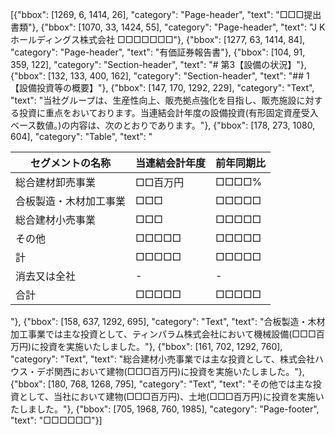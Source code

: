 [{"bbox": [1269, 6, 1414, 26], "category": "Page-header", "text": "□□□提出書類"}, {"bbox": [1070, 33, 1424, 55], "category": "Page-header", "text": "J Kホールディングス株式会社 □□□□□□□"}, {"bbox": [1277, 63, 1414, 84], "category": "Page-header", "text": "有価証券報告書"}, {"bbox": [104, 91, 359, 122], "category": "Section-header", "text": "# 第3【設備の状況】"}, {"bbox": [132, 133, 400, 162], "category": "Section-header", "text": "## 1【設備投資等の概要】"}, {"bbox": [147, 170, 1292, 229], "category": "Text", "text": "当社グループは、生産性向上、販売拠点強化を目指し、販売施設に対する投資に重点をおいております。当連結会計年度の設備投資(有形固定資産受入ベース数値。)の内容は、次のとおりであります。"}, {"bbox": [178, 273, 1080, 604], "category": "Table", "text": "<table><thead><tr><th>セグメントの名称</th><th>当連結会計年度</th><th>前年同期比</th></tr></thead><tbody><tr><td>総合建材卸売事業</td><td>□□百万円</td><td>□□□□%</td></tr><tr><td>合板製造・木材加工事業</td><td>□□□</td><td>□□□□□</td></tr><tr><td>総合建材小売事業</td><td>□□□</td><td>□□□□□</td></tr><tr><td>その他</td><td>□□□□□</td><td>□□□□□</td></tr><tr><td>計</td><td>□□□□□</td><td>□□□□□</td></tr><tr><td>消去又は全社</td><td>-</td><td>-</td></tr><tr><td>合計</td><td>□□□□□</td><td>□□□□□</td></tr></tbody></table>"}, {"bbox": [158, 637, 1292, 695], "category": "Text", "text": "合板製造・木材加工事業では主な投資として、ティンパラム株式会社において機械設備(□□□百万円)に投資を実施いたしました。"}, {"bbox": [161, 702, 1292, 760], "category": "Text", "text": "総合建材小売事業では主な投資として、株式会社ハウス・デポ関西において建物(□□□百万円)に投資を実施いたしました。"}, {"bbox": [180, 768, 1268, 795], "category": "Text", "text": "その他では主な投資として、当社において建物(□□□百万円)、土地(□□□百万円)に投資を実施いたしました。"}, {"bbox": [705, 1968, 760, 1985], "category": "Page-footer", "text": "□□□□□□"}]